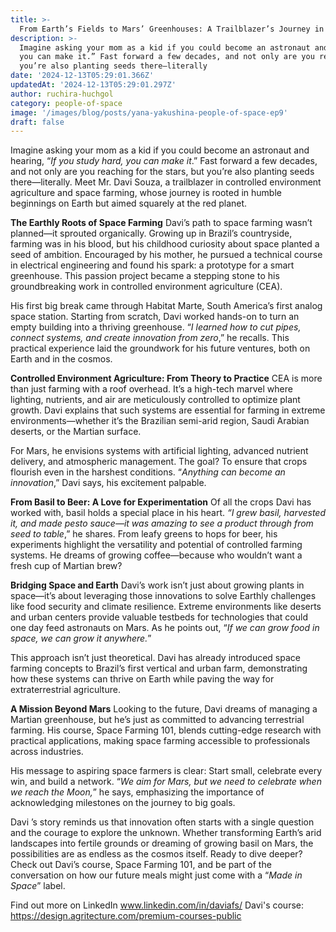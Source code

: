 ```yaml
---
title: >-
  From Earth’s Fields to Mars’ Greenhouses: A Trailblazer’s Journey in Space Farming
description: >-
  Imagine asking your mom as a kid if you could become an astronaut and hearing, “If you study hard,
  you can make it.” Fast forward a few decades, and not only are you reaching for the stars, but
  you’re also planting seeds there—literally
date: '2024-12-13T05:29:01.366Z'
updatedAt: '2024-12-13T05:29:01.297Z'
author: ruchira-huchgol
category: people-of-space
image: '/images/blog/posts/yana-yakushina-people-of-space-ep9'
draft: false
---
```


Imagine asking your mom as a kid if you could become an astronaut and hearing, “_If you study hard,
you can make it_.” Fast forward a few decades, and not only are you reaching for the stars, but
you’re also planting seeds there—literally. Meet Mr. Davi Souza, a trailblazer in controlled
environment agriculture and space farming, whose journey is rooted in humble beginnings on Earth but
aimed squarely at the red planet.

**The Earthly Roots of Space Farming** Davi’s path to space farming wasn’t planned—it sprouted
organically. Growing up in Brazil’s countryside, farming was in his blood, but his childhood
curiosity about space planted a seed of ambition. Encouraged by his mother, he pursued a technical
course in electrical engineering and found his spark: a prototype for a smart greenhouse. This
passion project became a stepping stone to his groundbreaking work in controlled environment
agriculture (CEA).

His first big break came through Habitat Marte, South America’s first analog space station. Starting
from scratch, Davi worked hands-on to turn an empty building into a thriving greenhouse. “_I learned
how to cut pipes, connect systems, and create innovation from zero_,” he recalls. This practical
experience laid the groundwork for his future ventures, both on Earth and in the cosmos.

**Controlled Environment Agriculture: From Theory to Practice** CEA is more than just farming with a
roof overhead. It’s a high-tech marvel where lighting, nutrients, and air are meticulously
controlled to optimize plant growth. Davi explains that such systems are essential for farming in
extreme environments—whether it’s the Brazilian semi-arid region, Saudi Arabian deserts, or the
Martian surface.

For Mars, he envisions systems with artificial lighting, advanced nutrient delivery, and atmospheric
management. The goal? To ensure that crops flourish even in the harshest conditions. “_Anything can
become an innovation_,” Davi says, his excitement palpable.

**From Basil to Beer: A Love for Experimentation** Of all the crops Davi has worked with, basil
holds a special place in his heart. _“I grew basil, harvested it, and made pesto sauce—it was
amazing to see a product through from seed to table_,” he shares. From leafy greens to hops for
beer, his experiments highlight the versatility and potential of controlled farming systems. He
dreams of growing coffee—because who wouldn’t want a fresh cup of Martian brew?

**Bridging Space and Earth** Davi’s work isn’t just about growing plants in space—it’s about
leveraging those innovations to solve Earthly challenges like food security and climate resilience.
Extreme environments like deserts and urban centers provide valuable testbeds for technologies that
could one day feed astronauts on Mars. As he points out, “_If we can grow food in space, we can grow
it anywhere._”

This approach isn’t just theoretical. Davi has already introduced space farming concepts to Brazil’s
first vertical and urban farm, demonstrating how these systems can thrive on Earth while paving the
way for extraterrestrial agriculture.

**A Mission Beyond Mars** Looking to the future, Davi dreams of managing a Martian greenhouse, but
he’s just as committed to advancing terrestrial farming. His course, Space Farming 101, blends
cutting-edge research with practical applications, making space farming accessible to professionals
across industries.

His message to aspiring space farmers is clear: Start small, celebrate every win, and build a
network. “_We aim for Mars, but we need to celebrate when we reach the Moon,_” he says, emphasizing
the importance of acknowledging milestones on the journey to big goals.

Davi ’s story reminds us that innovation often starts with a single question and the courage to
explore the unknown. Whether transforming Earth’s arid landscapes into fertile grounds or dreaming
of growing basil on Mars, the possibilities are as endless as the cosmos itself. Ready to dive
deeper? Check out Davi’s course, Space Farming 101, and be part of the conversation on how our
future meals might just come with a “_Made in Space_” label.

Find out more on LinkedIn www.linkedin.com/in/daviafs/ Davi's course:
https://design.agritecture.com/premium-courses-public
